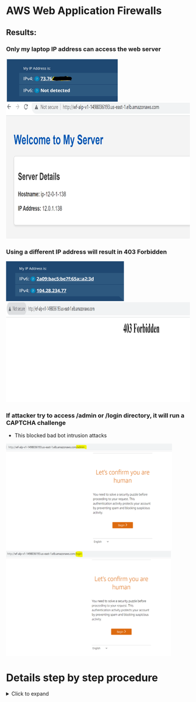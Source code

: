 # AWS Web Application Firewalls
## Results:
### Only my laptop IP address can access the web server
<img src="/WAF/s28.jpg" width="306" height="118">
<img src="/WAF/s18.PNG" width="789" height="372">

### Using a different IP address will result in 403 Forbidden
<img src="/WAF/s27.PNG" width="323" height="109">
<img src="/WAF/s26.PNG" width="1134" height="274">

### If attacker try to access /admin or /login directory, it will run a CAPTCHA challenge
- This blocked bad bot intrusion attacks

<img src="/WAF/s34.PNG" width="455" height="291"> <img src="/WAF/s35.PNG" width="452" height="287">


# Details step by step procedure

<details>
  <summary>Click to expand</summary>

## Step 1: Create VPC
<img src="/WAF/s1.PNG">

## Step 2: Create Internet Gateway
<img src="/WAF/s2.PNG">

## Step 3: Create Subnet
<img src="/WAF/s3.PNG">

### Subsnet Setting part 1
<img src="/WAF/s4.PNG">

### Subsnet Setting part 2
<img src="/WAF/s5.PNG">

## Step 4: Create a Route table
<img src="/WAF/s6.PNG">

### Set Route table association 
<img src="/WAF/s7.PNG">

### Allow everyone on internet access the resource in the subnet
<img src="/WAF/s8.PNG">

## Step 5: Create a EC2 instance
<img src="/WAF/s9.PNG" width="796" height="832">

### Generate a new key pair if there is not existing one
<img src="/WAF/s10.PNG" width="797" height="499">

### Connnet to existing VPC and subnet, enable public IP
<img src="/WAF/s11.PNG">

### Add a new security rule for port 80 and allow it from anywhere 
<img src="/WAF/s12.PNG">

### Scorll down to advanced details and located to the userdata section, intall the Apache server and create simple web page
- I paste the completed server setup code in "apache_server.txt"

<img src="/WAF/s13.PNG" width="652" height="471">

## Step 5: Create a Target groups
- Connect it to existing VPC
- In next step, select the avaiable instaces and click "include as pending below" button to finished the setup.

<img src="/WAF/s14.PNG">

## Step 6: Create a Application Load Balancer
<img src="/WAF/s15.PNG">

### Configure VPC and subnet setting, and select the security group created in EC2 instance
- In listen and routing section, select the target group we create in step 5

<img src="/WAF/s16.PNG">

### Here is what the Load Balancer looks like after it is successfully created
 - Copy the DNS name show in the Load Balancer page

<img src="/WAF/s17.PNG">

### Paste the DNS address in your browser
- Here is what the webpage looklike if you configure all the setting correctly

<img src="/WAF/s18.PNG" width="789" height="372">

## Step 7: In WAF & Shield, create a Web ACL
<img src="/WAF/s19.PNG">

### In Associated AWS resources section, add the exsiting Load balancer
<img src="/WAF/s20.PNG">

### In this page we can add our own rule and choose default ACL action
- Remain open this page and we going to create a IP set first

<img src="/WAF/s21.PNG">

## Step 8: Open a new tab and go to IP sets under AWS WAF
<img src="/WAF/s22.PNG">

### We going fill to whatever the real IP address of your computeris 
- Here I write down a example IP address, make sure you add /32 at the end of your IP.

<img src="/WAF/s23.PNG">

## Step 9: Go back to the Web ACL page
- In my rules, click add my own rules
- Select IP set as rule type and choose the rule we just created, and select "allow" action

<img src="/WAF/s24.PNG">

### Makre sure you select "block" for Default Web ACL action
- The rest just leave as default and complete the Web ACL configuration

<img src="/WAF/s25.PNG">

## Step 10: Go load balancer and copy the DNS address
- If you try to access the web page in a different IP address, it will show as below

<img src="/WAF/s26.PNG">

### Here I using a different IP address to access the server
<img src="/WAF/s27.PNG" width="323" height="109">

#### Compare to my laptop IP address

<img src="/WAF/s28.jpg" width="306" height="118">

### Go to Web ACLs "Sampled requests"
- You can see a list of allowed and blocked request

<img src="/WAF/s29.jpg" width="306" height="118">

## Step 9: Go back to the Web ACL rules page
- Add a new "my own rule"
- Choose Rule builder as rule type

<img src="/WAF/s30.PNG">

### Here we going to choose OR statment
- Configure all the setting show in the picture below
<img src="/WAF/s31.PNG">

<img src="/WAF/s32.PNG">

### Select CAPTCHA as action
- This rule will protect the server against bad bot intrusion attacks for "/admin" or "/login" directory

<img src="/WAF/s33.PNG">
</details>
